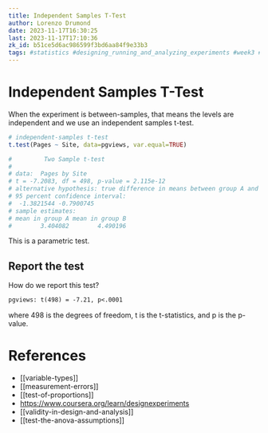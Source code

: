 ```yaml
---
title: Independent Samples T-Test
author: Lorenzo Drumond
date: 2023-11-17T16:30:25
last: 2023-11-17T17:10:36
zk_id: b51ce5d6ac986599f3bd6aa84f9e33b3
tags: #statistics #designing_running_and_analyzing_experiments #week3 #test #coursera #t_test #experiment #theory #AB_test #design #rlang
---
```



# Independent Samples T-Test

When the experiment is between-samples, that means
the levels are independent and we use an independent
samples t-test.

```r
# independent-samples t-test
t.test(Pages ~ Site, data=pgviews, var.equal=TRUE)

#         Two Sample t-test
#
# data:  Pages by Site
# t = -7.2083, df = 498, p-value = 2.115e-12
# alternative hypothesis: true difference in means between group A and group B is not equal to 0
# 95 percent confidence interval:
#  -1.3821544 -0.7900745
# sample estimates:
# mean in group A mean in group B
#        3.404082        4.490196
```

This is a parametric test.

## Report the test
How do we report this test?

```latex
pgviews: t(498) = -7.21, p<.0001
```

where 498 is the degrees of freedom, t is the t-statistics, and p is the p-value.

# References
- [[variable-types]]
- [[measurement-errors]]
- [[test-of-proportions]]
- https://www.coursera.org/learn/designexperiments
- [[validity-in-design-and-analysis]]
- [[test-the-anova-assumptions]]
